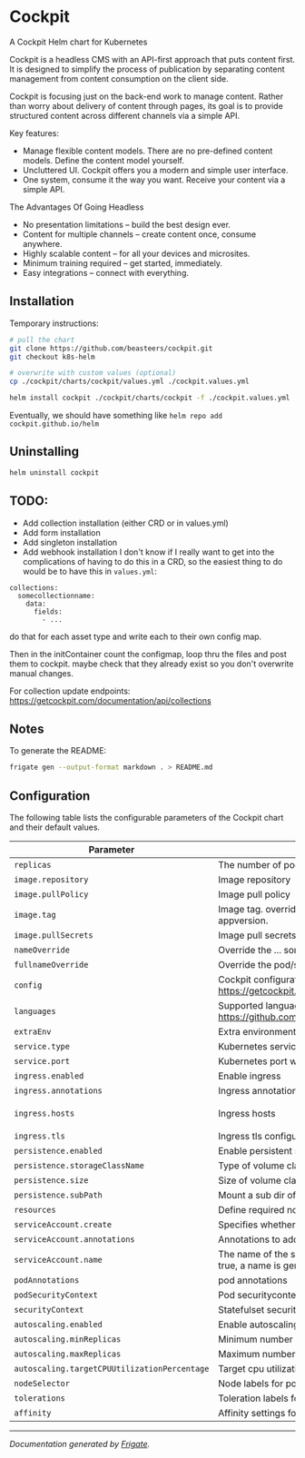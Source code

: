 
Cockpit
===========

A Cockpit Helm chart for Kubernetes

Cockpit is a headless CMS with an API-first approach that puts content first. It is designed to simplify the process of publication by separating content management from content consumption on the client side.

Cockpit is focusing just on the back-end work to manage content. Rather than worry about delivery of content through pages, its goal is to provide structured content across different channels via a simple API.

Key features:
 - Manage flexible content models. There are no pre-defined content models. Define the content model yourself.
 - Uncluttered UI. Cockpit offers you a modern and simple user interface.
 - One system, consume it the way you want. Receive your content via a simple API.

The Advantages Of Going Headless
 - No presentation limitations – build the best design ever.
 - Content for multiple channels – create content once, consume anywhere.
 - Highly scalable content – for all your devices and microsites.
 - Minimum training required – get started, immediately.
 - Easy integrations – connect with everything.

## Installation
Temporary instructions:
```bash
# pull the chart
git clone https://github.com/beasteers/cockpit.git
git checkout k8s-helm

# overwrite with custom values (optional)
cp ./cockpit/charts/cockpit/values.yml ./cockpit.values.yml

helm install cockpit ./cockpit/charts/cockpit -f ./cockpit.values.yml
```
Eventually, we should have something like `helm repo add cockpit.github.io/helm`

## Uninstalling
```bash
helm uninstall cockpit
```

## TODO:
  - Add collection installation (either CRD or in values.yml)
  - Add form installation
  - Add singleton installation
  - Add webhook installation
I don't know if I really want to get into the complications of having to
do this in a CRD, so the easiest thing to do would be to have this in `values.yml`:
```
collections:
  somecollectionname:
    data:
      fields:
        - ...
```
do that for each asset type and write each to their own config map.

Then in the initContainer count the configmap, loop thru the files and post them to cockpit. maybe check that they already exist so you don't overwrite manual changes.

For collection update endpoints: https://getcockpit.com/documentation/api/collections

## Notes
To generate the README:
```bash
frigate gen --output-format markdown . > README.md
```

## Configuration

The following table lists the configurable parameters of the Cockpit chart and their default values.

| Parameter                | Description             | Default        |
| ------------------------ | ----------------------- | -------------- |
| `replicas` | The number of pod replicas | `1` |
| `image.repository` | Image repository | `"agentejo/cockpit"` |
| `image.pullPolicy` | Image pull policy | `"IfNotPresent"` |
| `image.tag` | Image tag. overrides the image tag whose default is the chart appversion. | `""` |
| `image.pullSecrets` | Image pull secrets | `[]` |
| `nameOverride` | Override the ... something | `""` |
| `fullnameOverride` | Override the pod/service/ingress names | `""` |
| `config` | Cockpit configuration options. see https://getcockpit.com/documentation/reference/configuration | `{}` |
| `languages` | Supported languages (use il8n code). source: https://github.com/agentejo/cockpit-i18n | `[]` |
| `extraEnv` | Extra environment variables. | `{}` |
| `service.type` | Kubernetes service type | `"ClusterIP"` |
| `service.port` | Kubernetes port where service is exposed | `80` |
| `ingress.enabled` | Enable ingress | `false` |
| `ingress.annotations` | Ingress annotations | `{}` |
| `ingress.hosts` | Ingress hosts | `[{"host": "chart-example.local", "paths": ["/"]}]` |
| `ingress.tls` | Ingress tls configuration | `[]` |
| `persistence.enabled` | Enable persistent storage | `false` |
| `persistence.storageClassName` | Type of volume claim | `""` |
| `persistence.size` | Size of volume claim | `"1Gi"` |
| `persistence.subPath` | Mount a sub dir of the persistent volume | `""` |
| `resources` | Define required node resources | `{}` |
| `serviceAccount.create` | Specifies whether a service account should be created | `true` |
| `serviceAccount.annotations` | Annotations to add to the service account | `{}` |
| `serviceAccount.name` | The name of the service account to use. if not set and create is true, a name is generated using the fullname template | `""` |
| `podAnnotations` | 	pod annotations | `{}` |
| `podSecurityContext` | Pod securitycontext | `{}` |
| `securityContext` | Statefulset securitycontext | `{}` |
| `autoscaling.enabled` | Enable autoscaling | `false` |
| `autoscaling.minReplicas` | Minimum number of autoscale replicas | `1` |
| `autoscaling.maxReplicas` | Maximum number of autoscale replicas | `100` |
| `autoscaling.targetCPUUtilizationPercentage` | Target cpu utilization | `80` |
| `nodeSelector` | Node labels for pod assignment | `{}` |
| `tolerations` | Toleration labels for pod assignment | `[]` |
| `affinity` | Affinity settings for pod assignment | `{}` |



---
_Documentation generated by [Frigate](https://frigate.readthedocs.io)._

